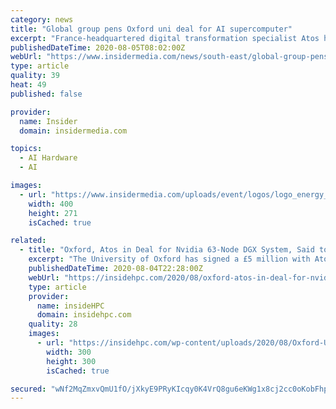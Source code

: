 ```yaml
---
category: news
title: "Global group pens Oxford uni deal for AI supercomputer"
excerpt: "France-headquartered digital transformation specialist Atos has signed a four-year contract worth £5m with the University of Oxford to develop a new artificial intelligence (AI) supercomputer."
publishedDateTime: 2020-08-05T08:02:00Z
webUrl: "https://www.insidermedia.com/news/south-east/global-group-pens-oxford-uni-deal-for-ai-supercomputer"
type: article
quality: 39
heat: 49
published: false

provider:
  name: Insider
  domain: insidermedia.com

topics:
  - AI Hardware
  - AI

images:
  - url: "https://www.insidermedia.com/uploads/event/logos/logo_energy_putting_the_power_in_your_hands.jpg"
    width: 400
    height: 271
    isCached: true

related:
  - title: "Oxford, Atos in Deal for Nvidia 63-Node DGX System, Said to be UK’s Largest AI Supercomputer"
    excerpt: "The University of Oxford has signed a £5 million with Atos, provider of  hybrid cloud and big data solutions, to deliver what the two organizations say will be the UK’s largest AI-focused supercomputer,"
    publishedDateTime: 2020-08-04T22:28:00Z
    webUrl: "https://insidehpc.com/2020/08/oxford-atos-in-deal-for-nvidia-63-node-dgx-system-said-to-be-uks-largest-ai-supercomputer/"
    type: article
    provider:
      name: insideHPC
      domain: insidehpc.com
    quality: 28
    images:
      - url: "https://insidehpc.com/wp-content/uploads/2020/08/Oxford-University-logo.png"
        width: 300
        height: 300
        isCached: true

secured: "wNf2MqZmxvQmU1fO/jXkyE9PRyKIcqy0K4VrQ8gu6eKWg1x8cj2cc0oKobFhpmCOUzIi1PuB7Xh2ygAXjY4VHNK3v4GOYz9GM7DfluzcYxr3/MC6vquUezrjMYe/rDMdE028uXLIzS7Y7LyjF1R3pWhNrzxQNoBMVBFfrZI/fBL3M12H1XV/lS9djR8dOM86SYr+ub6MYnPzXC6SVVLWBbkg7r+aXlZs3k4ML/4nEMhIazn+O2OFOToJFB1ZeFJ6paqiT6lrjb6nqRsE23ecWMGVkD3ODc3Mh9gWLMOmhg0UxKt+T6Wl8a7EFeBVthvcW7JaqbbBZLKzLbnt7cLi6w==;NIH+YIMcJEJGwUuZgtYlew=="
---
```


